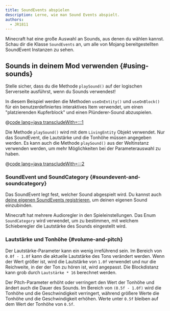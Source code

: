 ```yaml
---
title: SoundEvents abspielen
description: Lerne, wie man Sound Events abspielt.
authors:
  - JR1811
---
```


Minecraft hat eine große Auswahl an Sounds, aus denen du wählen kannst. Schau dir die Klasse `SoundEvents` an, um alle von Mojang bereitgestellten SoundEvent Instanzen zu sehen.

## Sounds in deinem Mod verwenden {#using-sounds}

Stelle sicher, dass du die Methode `playSound()` auf der logischen Serverseite ausführst, wenn du Sounds verwendest!

In diesem Beispiel werden die Methoden `useOnEntity()` und `useOnBlock()` für ein benutzerdefiniertes interaktives Item verwendet, um einen "platzierenden Kupferblock" und einen Plünderer-Sound abzuspielen.

@[code lang=java transcludeWith=:::1](@/reference/latest/src/main/java/com/example/docs/item/CustomSoundItem.java)

Die Methode `playSound()` wird mit dem `LivingEntity` Objekt verwendet. Nur das SoundEvent, die Lautstärke und die Tonhöhe müssen angegeben werden. Es kann auch die Methode `playSound()` aus der Weltinstanz verwenden werden, um mehr Möglichkeiten bei der Parameterauswahl zu haben.

@[code lang=java transcludeWith=:::2](@/reference/latest/src/main/java/com/example/docs/item/CustomSoundItem.java)

### SoundEvent und SoundCategory {#soundevent-and-soundcategory}

Das SoundEvent legt fest, welcher Sound abgespielt wird. Du kannst auch [deine eigenen SoundEvents registrieren](./custom), um deinen eigenen Sound einzubinden.

Minecraft hat mehrere Audioregler in den Spieleinstellungen. Das Enum `SoundCategory` wird verwendet, um zu bestimmen, mit welchem Schieberegler die Lautstärke des Sounds eingestellt wird.

### Lautstärke und Tonhöhe {#volume-and-pitch}

Der Lautstärke-Parameter kann ein wenig irreführend sein. Im Bereich von `0.0f - 1.0f` kann die aktuelle Lautstärke des Tons verändert werden. Wenn der Wert größer ist, wird die Lautstärke von `1.0f` verwendet und nur die Reichweite, in der der Ton zu hören ist, wird angepasst. Die Blockdistanz kann grob durch `Lautstärke * 16` berechnet werden.

Der Pitch-Parameter erhöht oder verringert den Wert der Tonhöhe und ändert auch die Dauer des Sounds. Im Bereich von `(0.5f - 1.0f)` wird die Tonhöhe und die Geschwindigkeit verringert, während größere Werte die Tonhöhe und die Geschwindigkeit erhöhen. Werte unter `0.5f` bleiben auf dem Wert der Tonhöhe von `0.5f`.

